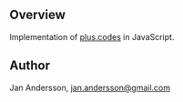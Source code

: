 ## Overview
Implementation of [plus.codes](https://plus.codes) in JavaScript.

## Author
Jan Andersson, jan.andersson@gmail.com